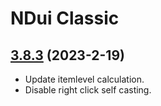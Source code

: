 # NDui Classic

## [3.8.3](https://github.com/siweia/NDui/tree/3.8.3) (2023-2-19)

- Update itemlevel calculation.
- Disable right click self casting.
